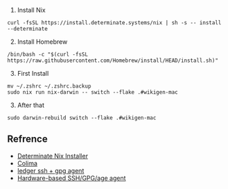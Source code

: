 1. Install Nix
```
curl -fsSL https://install.determinate.systems/nix | sh -s -- install --determinate
```

2. Install Homebrew
```
/bin/bash -c "$(curl -fsSL https://raw.githubusercontent.com/Homebrew/install/HEAD/install.sh)"
```

3. First Install
```
mv ~/.zshrc ~/.zshrc.backup
sudo nix run nix-darwin -- switch --flake .#wikigen-mac
```

3. After that
```
sudo darwin-rebuild switch --flake .#wikigen-mac
```

## Refrence
- [Determinate Nix Installer](https://github.com/DeterminateSystems/nix-installer)
- [Colima](https://github.com/abiosoft/colima)
- [ledger ssh + gpg agent](https://github.com/LedgerHQ/app-ssh-agent)
- [Hardware-based SSH/GPG/age agent](https://github.com/romanz/trezor-agent)
